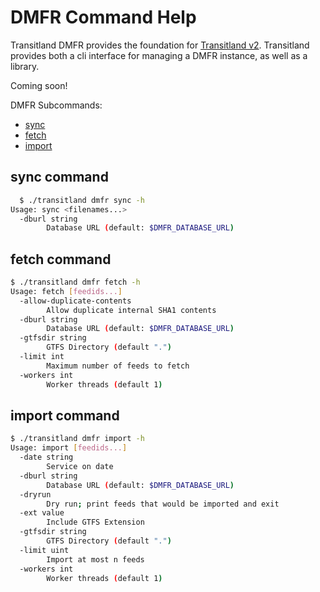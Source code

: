 # DMFR Command Help

Transitland DMFR provides the foundation for [Transitland v2](https://transit.land/news/2019/10/17/tlv2.html). Transitland provides both a cli interface for managing a DMFR instance, as well as a library.

Coming soon!

DMFR Subcommands:
- [sync](#sync-command)
- [fetch](#fetch-command)
- [import](#import-command)

## sync command

```bash
  $ ./transitland dmfr sync -h
Usage: sync <filenames...>
  -dburl string
    	Database URL (default: $DMFR_DATABASE_URL)
```

## fetch command

```bash
$ ./transitland dmfr fetch -h
Usage: fetch [feedids...]
  -allow-duplicate-contents
    	Allow duplicate internal SHA1 contents
  -dburl string
    	Database URL (default: $DMFR_DATABASE_URL) 
  -gtfsdir string
    	GTFS Directory (default ".")
  -limit int
    	Maximum number of feeds to fetch
  -workers int
    	Worker threads (default 1)
```

## import command

```bash
$ ./transitland dmfr import -h
Usage: import [feedids...]
  -date string
    	Service on date
  -dburl string
    	Database URL (default: $DMFR_DATABASE_URL) 
  -dryrun
    	Dry run; print feeds that would be imported and exit
  -ext value
    	Include GTFS Extension
  -gtfsdir string
    	GTFS Directory (default ".")
  -limit uint
    	Import at most n feeds
  -workers int
    	Worker threads (default 1)
```

